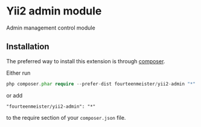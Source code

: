 Yii2 admin module
===================
Admin management control module

Installation
------------

The preferred way to install this extension is through [composer](http://getcomposer.org/download/).

Either run

```php
php composer.phar require --prefer-dist fourteenmeister/yii2-admin "*"
```

or add

```
"fourteenmeister/yii2-admin": "*"
```

to the require section of your `composer.json` file.
